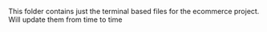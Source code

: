 This folder contains just the terminal based files for the ecommerce project. Will update them from time to time
